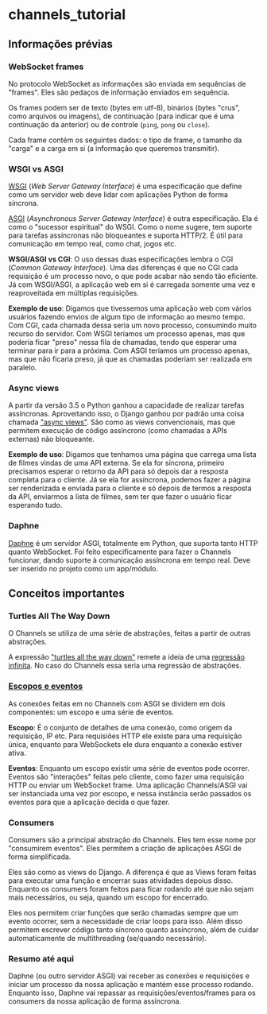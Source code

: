 # channels_tutorial

## Informações prévias

### WebSocket frames

No protocolo WebSocket as informações são enviada em sequências de "frames". Eles são pedaços de informação enviados em sequência.

Os frames podem ser de texto (bytes em utf-8), binários (bytes "crus", como arquivos ou imagens), de continuação (para indicar que é uma continuação da anterior) ou de controle (`ping`, `pong` ou `close`).

Cada frame contém os seguintes dados: o tipo de frame, o tamanho da "carga" e a carga em si (a informação que queremos transmitir).

### WSGI vs ASGI

[WSGI](https://wsgi.readthedocs.io/en/latest/what.html) (_Web Server Gateway Interface_) é uma especificação que define como um servidor web deve lidar com aplicações Python de forma síncrona.

[ASGI](https://asgi.readthedocs.io/en/latest/) (_Asynchronous Server Gateway Interface_) é outra especificação. Ela é como o "sucessor espiritual" do WSGI. Como o nome sugere, tem suporte para tarefas assíncronas não bloqueantes e suporta HTTP/2. É útil para comunicação em tempo real, como chat, jogos etc.

**WSGI/ASGI vs CGI**: O uso dessas duas especificações lembra o CGI (_Common Gateway Interface_). Uma das diferenças é que no CGI cada requisição é um processo novo, o que pode acabar não sendo tão eficiente. Já com WSGI/ASGI, a aplicação web em si é carregada somente uma vez e reaproveitada em múltiplas requisições.

**Exemplo de uso**: Digamos que tivessemos uma aplicação web com vários usuários fazendo envios de algum tipo de informação ao mesmo tempo. Com CGI, cada chamada dessa seria um novo processo, consumindo muito recurso do servidor. Com WSGI teríamos um processo apenas, mas que poderia ficar "preso" nessa fila de chamadas, tendo que esperar uma terminar para ir para a próxima. Com ASGI teríamos um processo apenas, mas que não ficaria preso, já que as chamadas poderiam ser realizada em paralelo.

### Async views

A partir da versão 3.5 o Python ganhou a capacidade de realizar tarefas assíncronas. Aproveitando isso, o Django ganhou por padrão uma coisa chamada ["async views"](https://docs.djangoproject.com/en/5.0/topics/async/). São como as views convencionais, mas que permitem execução de código assíncrono (como chamadas a APIs externas) não bloqueante.

**Exemplo de uso**: Digamos que tenhamos uma página que carrega uma lista de filmes vindas de uma API externa. Se ela for síncrona, primeiro precisamos esperar o retorno da API para só depois dar a resposta completa para o cliente. Já se ela for assíncrona, podemos fazer a página ser renderizada e enviada para o cliente e só depois de termos a resposta da API, enviarmos a lista de filmes, sem ter que fazer o usuário ficar esperando tudo.

### Daphne

[Daphne](https://docs.djangoproject.com/en/5.0/howto/deployment/asgi/daphne/) é um servidor ASGI, totalmente em Python, que suporta tanto HTTP quanto WebSocket. Foi feito especificamente para fazer o Channels funcionar, dando suporte à comunicação assíncrona em tempo real. Deve ser inserido no projeto como um app/módulo.

## Conceitos importantes

### Turtles All The Way Down

O Channels se utiliza de uma série de abstrações, feitas a partir de outras abstrações.

A expressão ["turtles all the way down"](https://en.wikipedia.org/wiki/Turtles_all_the_way_down) remete a ideia de uma [regressão infinita](https://pt.wikipedia.org/wiki/Regress%C3%A3o_infinita). No caso do Channels essa seria uma regressão de abstrações.


### [Escopos e eventos](https://channels.readthedocs.io/en/latest/introduction.html#scopes-and-events)

As conexões feitas em no Channels com ASGI se dividem em dois componentes: um escopo e uma série de eventos.

**Escopo**: É o conjunto de detalhes de uma conexão, como origem da requisição, IP etc. Para requisiões HTTP ele existe para uma requisição única, enquanto para WebSockets ele dura enquanto a conexão estiver ativa.

**Eventos**: Enquanto um escopo existir uma série de eventos pode ocorrer. Eventos são "interações" feitas pelo cliente, como fazer uma requisição HTTP ou enviar um WebSocket frame. Uma aplicação Channels/ASGI vai ser instanciada uma vez por escopo, e nessa instância serão passados os eventos para que a aplicação decida o que fazer.

### Consumers

Consumers são a principal abstração do Channels. Eles tem esse nome por "consumirem eventos". Eles permitem a criação de aplicações ASGI de forma simplificada.

Eles são como as views do Django. A diferença é que as Views foram feitas para executar uma função e encerrar suas atividades depoius disso. Enquanto os consumers foram feitos para ficar rodando até que não sejam mais necessários, ou seja, quando um escopo for encerrado.

Eles nos permitem criar funções que serão chamadas sempre que um evento ocorrer, sem a necessidade de criar loops para isso. Além disso permitem escrever código tanto síncrono quanto assíncrono, além de cuidar automaticamente de multithreading (se/quando necessário).

### Resumo até aqui

Daphne (ou outro servidor ASGI) vai receber as conexões e requisições e iniciar um processo da nossa aplicação e mantém esse processo rodando. Enquanto isso, Daphne vai repassar as requisições/eventos/frames para os consumers da nossa aplicação de forma assíncrona.
